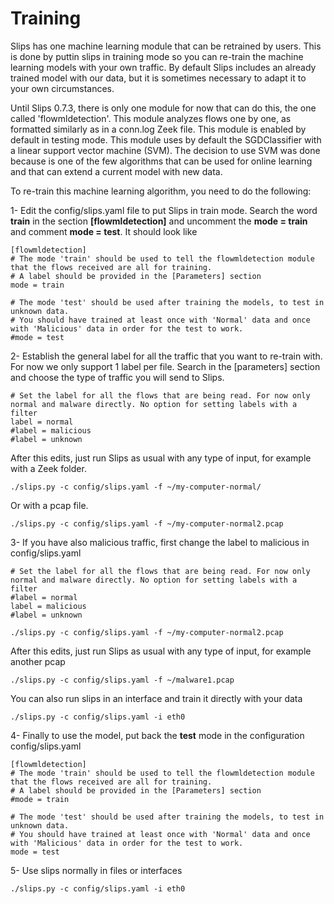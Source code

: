 # Training

Slips has one machine learning module that can be retrained by users. This is done by puttin slips in training mode so you can re-train the machine learning models with your own traffic. By default Slips includes an already trained model with our data, but it is sometimes necessary to adapt it to your own circumstances.

Until Slips 0.7.3, there is only one module for now that can do this, the one called 'flowmldetection'. This module analyzes flows one by one, as formatted similarly as in a conn.log Zeek file. This module is enabled by default in testing mode. This module uses by default the SGDClassifier with a linear support vector machine (SVM). The decision to use SVM was done because is one of the few algorithms that can be used for online learning and that can extend a current model with new data.

To re-train this machine learning algorithm, you need to do the following:

1- Edit the config/slips.yaml file to put Slips in train mode. Search the word __train__ in the section __[flowmldetection]__ and uncomment the __mode = train__ and comment __mode = test__. It should look like

    [flowmldetection]
    # The mode 'train' should be used to tell the flowmldetection module that the flows received are all for training.
    # A label should be provided in the [Parameters] section
    mode = train

    # The mode 'test' should be used after training the models, to test in unknown data.
    # You should have trained at least once with 'Normal' data and once with 'Malicious' data in order for the test to work.
    #mode = test

2- Establish the general label for all the traffic that you want to re-train with. For now we only support 1 label per file. Search in the [parameters] section and choose the type of traffic you will send to Slips.

    # Set the label for all the flows that are being read. For now only normal and malware directly. No option for setting labels with a filter
    label = normal
    #label = malicious
    #label = unknown

After this edits, just run Slips as usual with any type of input, for example with a Zeek folder.

    ./slips.py -c config/slips.yaml -f ~/my-computer-normal/

Or with a pcap file.

    ./slips.py -c config/slips.yaml -f ~/my-computer-normal2.pcap

3- If you have also malicious traffic, first change the label to malicious in config/slips.yaml

    # Set the label for all the flows that are being read. For now only normal and malware directly. No option for setting labels with a filter
    #label = normal
    label = malicious
    #label = unknown

    ./slips.py -c config/slips.yaml -f ~/my-computer-normal2.pcap

After this edits, just run Slips as usual with any type of input, for example another pcap

    ./slips.py -c config/slips.yaml -f ~/malware1.pcap

You can also run slips in an interface and train it directly with your data

    ./slips.py -c config/slips.yaml -i eth0

4- Finally to use the model, put back the __test__ mode in the configuration config/slips.yaml

    [flowmldetection]
    # The mode 'train' should be used to tell the flowmldetection module that the flows received are all for training.
    # A label should be provided in the [Parameters] section
    #mode = train

    # The mode 'test' should be used after training the models, to test in unknown data.
    # You should have trained at least once with 'Normal' data and once with 'Malicious' data in order for the test to work.
    mode = test

5- Use slips normally in files or interfaces

    ./slips.py -c config/slips.yaml -i eth0
